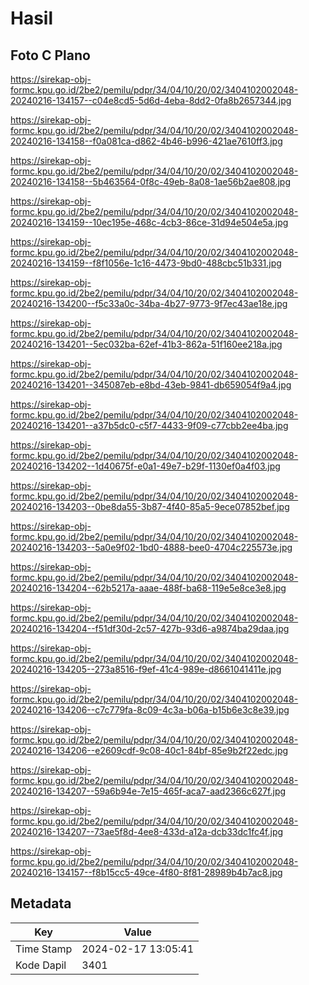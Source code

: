 # Hasil

## Foto C Plano

https://sirekap-obj-formc.kpu.go.id/2be2/pemilu/pdpr/34/04/10/20/02/3404102002048-20240216-134157--c04e8cd5-5d6d-4eba-8dd2-0fa8b2657344.jpg

https://sirekap-obj-formc.kpu.go.id/2be2/pemilu/pdpr/34/04/10/20/02/3404102002048-20240216-134158--f0a081ca-d862-4b46-b996-421ae7610ff3.jpg

https://sirekap-obj-formc.kpu.go.id/2be2/pemilu/pdpr/34/04/10/20/02/3404102002048-20240216-134158--5b463564-0f8c-49eb-8a08-1ae56b2ae808.jpg

https://sirekap-obj-formc.kpu.go.id/2be2/pemilu/pdpr/34/04/10/20/02/3404102002048-20240216-134159--10ec195e-468c-4cb3-86ce-31d94e504e5a.jpg

https://sirekap-obj-formc.kpu.go.id/2be2/pemilu/pdpr/34/04/10/20/02/3404102002048-20240216-134159--f8f1056e-1c16-4473-9bd0-488cbc51b331.jpg

https://sirekap-obj-formc.kpu.go.id/2be2/pemilu/pdpr/34/04/10/20/02/3404102002048-20240216-134200--f5c33a0c-34ba-4b27-9773-9f7ec43ae18e.jpg

https://sirekap-obj-formc.kpu.go.id/2be2/pemilu/pdpr/34/04/10/20/02/3404102002048-20240216-134201--5ec032ba-62ef-41b3-862a-51f160ee218a.jpg

https://sirekap-obj-formc.kpu.go.id/2be2/pemilu/pdpr/34/04/10/20/02/3404102002048-20240216-134201--345087eb-e8bd-43eb-9841-db659054f9a4.jpg

https://sirekap-obj-formc.kpu.go.id/2be2/pemilu/pdpr/34/04/10/20/02/3404102002048-20240216-134201--a37b5dc0-c5f7-4433-9f09-c77cbb2ee4ba.jpg

https://sirekap-obj-formc.kpu.go.id/2be2/pemilu/pdpr/34/04/10/20/02/3404102002048-20240216-134202--1d40675f-e0a1-49e7-b29f-1130ef0a4f03.jpg

https://sirekap-obj-formc.kpu.go.id/2be2/pemilu/pdpr/34/04/10/20/02/3404102002048-20240216-134203--0be8da55-3b87-4f40-85a5-9ece07852bef.jpg

https://sirekap-obj-formc.kpu.go.id/2be2/pemilu/pdpr/34/04/10/20/02/3404102002048-20240216-134203--5a0e9f02-1bd0-4888-bee0-4704c225573e.jpg

https://sirekap-obj-formc.kpu.go.id/2be2/pemilu/pdpr/34/04/10/20/02/3404102002048-20240216-134204--62b5217a-aaae-488f-ba68-119e5e8ce3e8.jpg

https://sirekap-obj-formc.kpu.go.id/2be2/pemilu/pdpr/34/04/10/20/02/3404102002048-20240216-134204--f51df30d-2c57-427b-93d6-a9874ba29daa.jpg

https://sirekap-obj-formc.kpu.go.id/2be2/pemilu/pdpr/34/04/10/20/02/3404102002048-20240216-134205--273a8516-f9ef-41c4-989e-d8661041411e.jpg

https://sirekap-obj-formc.kpu.go.id/2be2/pemilu/pdpr/34/04/10/20/02/3404102002048-20240216-134206--c7c779fa-8c09-4c3a-b06a-b15b6e3c8e39.jpg

https://sirekap-obj-formc.kpu.go.id/2be2/pemilu/pdpr/34/04/10/20/02/3404102002048-20240216-134206--e2609cdf-9c08-40c1-84bf-85e9b2f22edc.jpg

https://sirekap-obj-formc.kpu.go.id/2be2/pemilu/pdpr/34/04/10/20/02/3404102002048-20240216-134207--59a6b94e-7e15-465f-aca7-aad2366c627f.jpg

https://sirekap-obj-formc.kpu.go.id/2be2/pemilu/pdpr/34/04/10/20/02/3404102002048-20240216-134207--73ae5f8d-4ee8-433d-a12a-dcb33dc1fc4f.jpg

https://sirekap-obj-formc.kpu.go.id/2be2/pemilu/pdpr/34/04/10/20/02/3404102002048-20240216-134157--f8b15cc5-49ce-4f80-8f81-28989b4b7ac8.jpg


## Metadata

| Key        | Value               |
| ---------- | ------------------- |
| Time Stamp | 2024-02-17 13:05:41 |
| Kode Dapil | 3401                |



